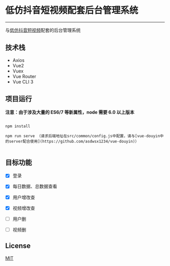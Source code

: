 # 低仿抖音短视频配套后台管理系统
------
与[低仿抖音短视频](https://github.com/Your-lovely-father/DouYin)配套的后台管理系统

## 技术栈
 - Axios
 - Vue2
 - Vuex
 - Vue Router
 - Vue CLI 3

## 项目运行
__注意：由于涉及大量的 ES6/7 等新属性，node 需要 6.0 以上版本__

```

npm install

npm run serve （请求后端地址在src/common/config.js中配置，请与[vue-douyin中的server配合使用](https://github.com/asdwsx1234/vue-douyin)）


```

## 目标功能
 - [x] 登录
 - [x] 每日数据、总数据查看
 - [x] 用户增改查
 - [x] 视频增改查
 - [ ] 用户删
 - [ ] 视频删


## License
[MIT](./LICENSE)

